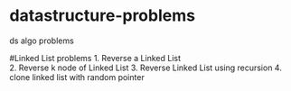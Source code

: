 # datastructure-problems
ds algo problems

#Linked List problems
    1. Reverse a Linked List    
    2. Reverse k node of Linked List
    3. Reverse Linked List using recursion
    4. clone linked list with random pointer
    
